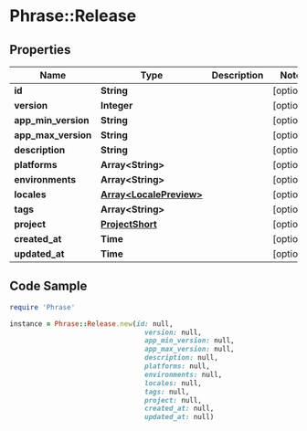 # Phrase::Release

## Properties

Name | Type | Description | Notes
------------ | ------------- | ------------- | -------------
**id** | **String** |  | [optional] 
**version** | **Integer** |  | [optional] 
**app_min_version** | **String** |  | [optional] 
**app_max_version** | **String** |  | [optional] 
**description** | **String** |  | [optional] 
**platforms** | **Array&lt;String&gt;** |  | [optional] 
**environments** | **Array&lt;String&gt;** |  | [optional] 
**locales** | [**Array&lt;LocalePreview&gt;**](LocalePreview.md) |  | [optional] 
**tags** | **Array&lt;String&gt;** |  | [optional] 
**project** | [**ProjectShort**](ProjectShort.md) |  | [optional] 
**created_at** | **Time** |  | [optional] 
**updated_at** | **Time** |  | [optional] 

## Code Sample

```ruby
require 'Phrase'

instance = Phrase::Release.new(id: null,
                                 version: null,
                                 app_min_version: null,
                                 app_max_version: null,
                                 description: null,
                                 platforms: null,
                                 environments: null,
                                 locales: null,
                                 tags: null,
                                 project: null,
                                 created_at: null,
                                 updated_at: null)
```


